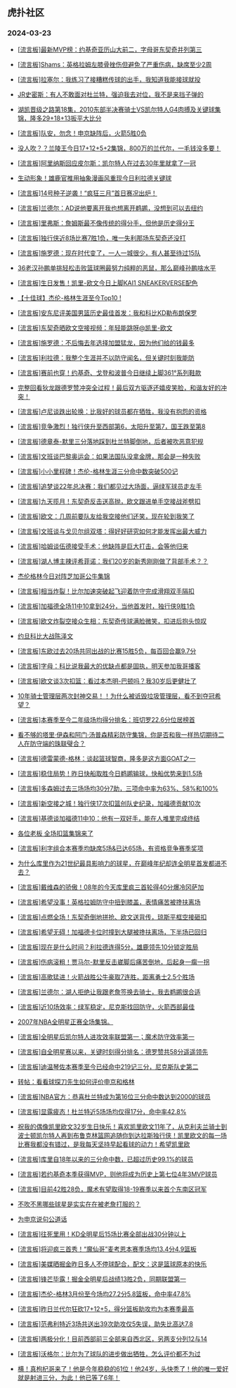 ## 虎扑社区 
### 2024-03-23

+ [[流言板]最新MVP榜：约基奇亚历山大前二，字母哥东契奇并列第三](https://bbs.hupu.com/625387022.html)

+ [[流言板]Shams：英格拉姆左膝骨挫伤但避免了严重伤病，缺席至少2周](https://bbs.hupu.com/625386888.html)

+ [[流言板]拉塞尔：我练习了接糟糕传球的出手，我知道我能接球就投](https://bbs.hupu.com/625385903.html)

+ [JR史密斯：有人不敢面对杜兰特，强迫我去对位，我不是来挡子弹的](https://bbs.hupu.com/625382892.html)

+ [湖凯晋级之路第18集，2010东部半决赛骑士VS凯尔特人G4肉搏及关键球集锦，隆多29+18+13扳平大比分](https://bbs.hupu.com/625383125.html)

+ [[流言板]队安，勿念！申京缺阵后，火箭5胜0负](https://bbs.hupu.com/625382807.html)

+ [没人吹？？兰陵王今日17+12+5+2集锦，800万的兰代尔，一毛钱没多要！](https://bbs.hupu.com/625379209.html)

+ [[流言板]阿里纳斯回应皮尔斯：凯尔特人在过去30年里就拿了一冠](https://bbs.hupu.com/625380714.html)

+ [生动形象！雄鹿官推用抽象漫画风重现今日利拉德关键球](https://bbs.hupu.com/625386192.html)

+ [[流言板]14号种子逆袭！“疯狂三月”首日赛况出炉！](https://bbs.hupu.com/625381993.html)

+ [[流言板]兰德尔：AD说他要离开我也想离开鹈鹕，没想到可以去纽约](https://bbs.hupu.com/625386846.html)

+ [[流言板]里弗斯：詹姆斯最不像传统的得分手，但他是历史得分王](https://bbs.hupu.com/625381460.html)

+ [[流言板]独行侠近8场比赛7胜1负，唯一失利那场东契奇还没打](https://bbs.hupu.com/625382147.html)

+ [[流言板]施罗德：现在时代变了，一人一城很少，有人甚至待过15队](https://bbs.hupu.com/625386450.html)

+ [36老汉孙鹏单挑轻松击败篮球圈最努力纯粹的恶鼠，那么巅峰孙鹏啥水平](https://bbs.hupu.com/625379656.html)

+ [[流言板]生日发售！凯里-欧文今日上脚KAI1 SNEAKERVERSE配色](https://bbs.hupu.com/625382511.html)

+ [【十佳球】杰伦-格林生涯至今Top10 !](https://bbs.hupu.com/625382715.html)

+ [[流言板]安东尼评美国男篮历史最佳首发：我和科比KD勒布朗保罗](https://bbs.hupu.com/625387273.html)

+ [[流言板]东契奇晒欧文空接视频：年轻能跳呀@凯里-欧文](https://bbs.hupu.com/625382860.html)

+ [[流言板]施罗德：不后悔去年选择加盟猛龙，因为他们给的钱最多](https://bbs.hupu.com/625386200.html)

+ [[流言板]利拉德：我整个生涯并不以防守闻名，但关键时刻我能防](https://bbs.hupu.com/625384213.html)

+ [[流言板]赛前也穿！约基奇、戈登和波普今日继续上脚361°系列鞋款](https://bbs.hupu.com/625382468.html)

+ [完整回看狄龙跟德罗赞冲突全过程！最后双方驱逐还嬉皮笑脸，和谐友好的冲突！](https://bbs.hupu.com/625378674.html)

+ [[流言板]卢尼谈跌出轮换：比我好的球员都在牺牲，我没有抱怨的资格](https://bbs.hupu.com/625380276.html)

+ [[流言板]竞争激烈！独行侠升至西部第6，太阳升至第7，国王跌至第8](https://bbs.hupu.com/625378969.html)

+ [[流言板]德章泰-默里三分落地踩到杜兰特脚倒地，后者被吹恶意犯规](https://bbs.hupu.com/625378539.html)

+ [[流言板]文班谈巴黎奥运会：如果法国队没拿金牌，那会是一种失败](https://bbs.hupu.com/625381958.html)

+ [[流言板]小小里程碑！杰伦-格林生涯三分命中数突破500记](https://bbs.hupu.com/625384323.html)

+ [[流言板]追梦谈22年总决赛：我们都见过大场面，逼绿军球员走左手](https://bbs.hupu.com/625378695.html)

+ [[流言板]九天揽月！东契奇反击送高抛，欧文跟进单手空接战斧劈扣](https://bbs.hupu.com/625375795.html)

+ [[流言板]欧文：几周前要队友给我空接他们还笑，现在轮到我笑了](https://bbs.hupu.com/625378197.html)

+ [[流言板]文班谈与戈贝尔组双塔：得好好研究如何才能发挥出最大威力](https://bbs.hupu.com/625382107.html)

+ [[流言板]哈姆谈伍德接受手术：他缺阵是巨大打击，会等他归来](https://bbs.hupu.com/625386065.html)

+ [[流言板]湖人博主辣评希菲诺：我们20岁的新秀刚刚做了背部手术？？](https://bbs.hupu.com/625376908.html)

+ [杰伦格林今日对阵芝加哥公牛集锦](https://bbs.hupu.com/625378643.html)

+ [[流言板]相当炸裂！比尔加速突破起飞迎着防守完成滑翔双手隔扣](https://bbs.hupu.com/625377041.html)

+ [[流言板]加福德全场11中10拿到24分，当他首发时，独行侠9胜1负](https://bbs.hupu.com/625376911.html)

+ [[流言板]欧文炸裂空接众生相：东契奇传球满脸微笑，扣进后抱头惊叹](https://bbs.hupu.com/625376831.html)

+ [约旦科比大战陈泽文](https://bbs.hupu.com/625383079.html)

+ [[流言板]东欧过去20场共同出战的比赛15胜5负，每百回合赢9.7分](https://bbs.hupu.com/625381792.html)

+ [[流言板]字母：科比说我最大的优缺点都是固执，明天参加我哥播客](https://bbs.hupu.com/625381032.html)

+ [[流言板]欧文谈3次扣篮：看过本杰明-巴顿吗？我30岁后更健壮了](https://bbs.hupu.com/625379703.html)

+ [10年骑士管理层两次封神交易！！为什么被诋毁垃圾管理层，看不到夺冠希望？](https://bbs.hupu.com/625382819.html)

+ [[流言板]本赛季至今二年级场均得分排名：班切罗22.6分位居榜首](https://bbs.hupu.com/625387337.html)

+ [看不够的塔里·伊森和阿门·汤普森精彩防守集锦，你是否和我一样热切期待二人在防守端的珠联璧合？](https://bbs.hupu.com/625385394.html)

+ [[流言板]德雷蒙德-格林：谈起篮球智商，隆多是这方面GOAT之一](https://bbs.hupu.com/625375898.html)

+ [[流言板]稳住局势！昨日快船取胜今日鹈鹕输球，快船优势来到1.5场](https://bbs.hupu.com/625380216.html)

+ [[流言板]多森姆过去三场场均30分7助，三项命中率为63%、58%和100%](https://bbs.hupu.com/625385847.html)

+ [[流言板]新空接之城！独行侠17次扣篮创队史纪录，加福德贡献10次](https://bbs.hupu.com/625376559.html)

+ [[流言板]基德谈加福德11中10：他有一双好手，能在人堆里完成终结](https://bbs.hupu.com/625382430.html)

+ [各位老板 全场扣篮集锦来了](https://bbs.hupu.com/625377486.html)

+ [[流言板]利字组合本赛季均缺席5场&已达65场，有资格竞争赛季奖项](https://bbs.hupu.com/625382123.html)

+ [为什么库里作为21世纪最具影响力的球星，在巅峰年纪却连全明星首发都进不去？](https://bbs.hupu.com/625387072.html)

+ [[流言板]戴维森的骄傲！08年的今天库里疯三首轮得40分爆冷冈萨加](https://bbs.hupu.com/625377820.html)

+ [[流言板]希望没事！英格拉姆防守中扭到膝盖，表情痛苦被搀扶离场](https://bbs.hupu.com/625373587.html)

+ [[流言板]点燃全场！东契奇倒地拼抢、欧文送背传，琼斯平框空接砸扣](https://bbs.hupu.com/625375599.html)

+ [[流言板]希望无碍！加福德卡位时撞到大腿被搀扶离场，下半场已回归](https://bbs.hupu.com/625374715.html)

+ [[流言板]现在是什么时间？利拉德连得5分，雄鹿领先10分锁定胜局](https://bbs.hupu.com/625375979.html)

+ [[流言板]伤病滚粗！贾马尔-默里反击崴脚后痛苦倒地，后起身一瘸一拐](https://bbs.hupu.com/625377251.html)

+ [[流言板]高歌猛进！火箭战胜公牛豪取7连胜，距离勇士2.5个胜场](https://bbs.hupu.com/625376122.html)

+ [[流言板]兰德尔：湖人拒绝让我跟老詹签换去骑士，我去鹈鹕很合适](https://bbs.hupu.com/625387680.html)

+ [[流言板]近10场效率：绿军稳定，尼克斯找回防守，火箭西部最佳](https://bbs.hupu.com/625387694.html)

+ [2007年NBA全明星正赛全场集锦。](https://bbs.hupu.com/625382063.html)

+ [[流言板]全明星后凯尔特人进攻效率联盟第一；魔术防守效率第一](https://bbs.hupu.com/625387724.html)

+ [[流言板]自全明星赛以来，关键时刻得分排名：德罗赞共58分遥遥领先](https://bbs.hupu.com/625387583.html)

+ [[流言板]迪温琴佐本赛季至今已经命中219记三分，尼克斯队史第二](https://bbs.hupu.com/625387815.html)

+ [转帖：看看球探刀先生如何评价申京和格林](https://bbs.hupu.com/625386806.html)

+ [[流言板]NBA官方：恭喜杜兰特成为第16位三分命中数达到2000的球员](https://bbs.hupu.com/625388023.html)

+ [[流言板]显露疲态！杜兰特近5场场均仅得17分，命中率42.8%](https://bbs.hupu.com/625388262.html)

+ [祝我的偶像凯里欧文32岁生日快乐！喜欢凯里欧文11年了，从克利夫兰骑士到波士顿凯尔特人再到布鲁克林篮网追随你到达拉斯独行侠！凯里欧文的每一场比赛我都没有错过，是我每天坚持早起看球的动力！希望凯里欧](https://bbs.hupu.com/625387824.html)

+ [[流言板]库里自18年以来的三分命中数，已超过历史99.1%的球员](https://bbs.hupu.com/625380524.html)

+ [[流言板]若约基奇本季获得MVP，则他将成为历史上第七位4年3MVP球员](https://bbs.hupu.com/625388309.html)

+ [[流言板]目前42胜28负，魔术有望取得18-19赛季以来首个东南区冠军](https://bbs.hupu.com/625388206.html)

+ [不吹不黑哪些球星是实实在在被老詹打服的？](https://bbs.hupu.com/625387470.html)

+ [为申京说句公道话](https://bbs.hupu.com/625380291.html)

+ [[流言板]往死里用！KD全明星后15场比赛全部出战30分钟以上](https://bbs.hupu.com/625388252.html)

+ [[流言板]将迎疯三首秀！“魔仙哥”麦考恩本赛季场均13.4分4.9篮板](https://bbs.hupu.com/625388184.html)

+ [[流言板]美媒晒掘金昨日多人不停球配合，配文：这是篮球原本的快乐](https://bbs.hupu.com/625388459.html)

+ [[流言板]锋芒毕露！掘金全明星后战绩13胜2负，同期联盟第一](https://bbs.hupu.com/625388317.html)

+ [[流言板]杰伦-格林3月份至今场均27.2分5.8篮板，命中率47.8%](https://bbs.hupu.com/625388398.html)

+ [[流言板]昨日兰代尔狂砍17+12+5，得分篮板助攻均为本赛季最高](https://bbs.hupu.com/625388355.html)

+ [[流言板]范弗利特近3场共送出39次助攻仅5失误，助失比高达7.8](https://bbs.hupu.com/625388371.html)

+ [[流言板]两极分化！目前西部前三全部来自西北区，另两支分列12与14](https://bbs.hupu.com/625388285.html)

+ [[流言板]沃格尔：比尔为了球队的进步做出牺牲，怎么评价都不为过](https://bbs.hupu.com/625388407.html)

+ [横！真枸杞哥来了！他是今年稳稳的61位！他24岁，头快秃了！他的唯一爱好就是射进三分，为此！他已等了6年！](https://bbs.hupu.com/625384379.html)

